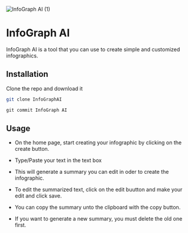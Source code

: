 ![InfoGraph AI (1)](https://github.com/Gliz23/InfoGraphAI/blob/main/src/assets/banner.png)


# InfoGraph AI

InfoGraph AI is a tool that you can use to create simple and customized infographics.

## Installation

Clone the repo and download it

```bash
git clone InfoGraphAI
```

```python
git commit InfoGraph AI
```

## Usage

- On the home page, start creating your infographic by clicking on the create button.

- Type/Paste your text in the text box

- This will generate a summary you can edit in oder to create the infographic.

- To edit the summarized text, click on the edit buutton and make your edit and click save.

- You can copy the summary unto the clipboard with the copy button.

- If you want to generate a new summary, you must delete the old one first.
